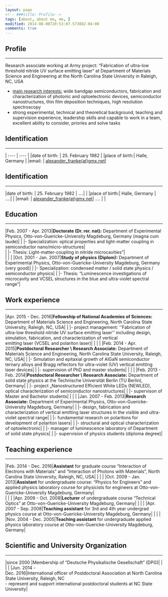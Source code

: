 ```yaml
---
layout: page
<!-- ###title: Profile-->
tags: [about, about me, me, ]
modified: 2014-08-08T20:53:07.573882-04:00
comments: true
---
```


## Profile

***

Research associate working at Army project: “Fabrication of ultra-low threshold nitride UV surface emitting laser“ at Department of Materials Science and Engineering at the North Carolina State University in Raleigh, NC, USA

* <u>main research interests:</u> wide bandgap semiconductors, fabrication and characterization of photonic and optoelectronic devices, semiconductor nanostructures, thin film deposition techniques, high resolution spectroscopy 
* strong experimental, technical and theoretical background, teaching and supervision experience, leadership skills and capable to work in a team, excellent ability to consider, priories and solve tasks 

## Identification

***

| :---          |     :---                                               |
|date of birth: | 25. February 1982                                      |
|place of birth:| Halle, Germany                                         |
|email:         | [<u>alexander_franke(at)gmx.net</u>](mailto:alexander_franke@gmx.net)|

## Identification

***


|date of birth: | 25. February 1982                                      | ....|     |
|place of birth:| Halle, Germany                                         | ....|     |
|email:         | [<u>alexander_franke(at)gmx.net</u>](mailto:alexander_franke@gmx.net)| .... |     |

## Education

***

|Feb. 2007 - Apr. 2013|**Doctorate (Dr. rer. nat):** Department of Experimental Physics, Otto-von-Guericke-University Magdeburg, Germany (magna cum laude)|
|                     |- Specialization: optical properties and light-matter coupling in semiconductor nano/micro-structures|  
|                     |- Thesis: Light-matter-coupling in nitride microcavities”|  
|                     |    |
|Oct. 2001 - Jan. 2007|**Study of physics (Diplom):** Department of Experimental Physics, Otto-von-Guericke-University Magdeburg, Germany (very good)|
|                     |- Specialization: condensed matter / solid state physics / semiconductor physics|
|                     |- Thesis: “Luminescence investigations of microcavity and VCSEL structures in the blue and ultra-violet spectral range”| 

## Work experience

***

|Apr. 2015 - Dec. 2016|**Fellowship of National Academies of Sciences:** Department of Materials Science and Engineering, North Carolina State University, Raleigh, NC, USA|
|                     |- project management: ''Fabrication of ultra-low threshold nitride UV surface emitting laser'' including design, simulation, fabrication, and characterization of vertical <br> emitting laser (VCSEL and polariton laser)|
|                     | |
|Feb. 2014 - Apr. 2015|**Postdoctoral Researcher \ Research Associate:** Department of Materials Science and Engineering, North Carolina State University, Raleigh, NC, USA|
|                     |- Simulation and epitaxial growth of AlGaN semiconductor ternary alloys and Bragg reflectors for ultra-violet (UV) vertical emitting laser devices|
|                     |- supervision of PhD and master students|
|                     | |
|Feb. 2013 - Feb. 2014|**Postdoctoral Researcher \ Research Associate:** Department of solid state physics at the Technische Universität Berlin (TU Berlin), Germany|
|                     |- project „Nanostructured Efficient White LEDs (NEWLED), optical characterization of semiconductor nanostructures|
|                     |- supervison of Master and Bachelor students|
|                     | |
|Jan. 2007 - Feb. 2013|**Research Associate:** Department of Experimental Physics, Otto-von-Guericke-University Magdeburg, Germany|
|                     |- design, fabrication and characterization of vertical emitting laser structures in the visible and ultra-violet spectral range|
|                     |- fundamental research on polaritons for development of polariton lasers|
|                     |- structural and optical characterization of optoelectronic|
|                     |- manager of luminescence laboratory of Department of solid state physics|
|                     |- supervision of physics students (diploma degree)|

## Teaching experience

***

|Feb. 2014 - Dec. 2016|**Assistant** for graduate course “Interaction of Electrons with Materials” and “Interaction of Photons with Materials”, North Carolina State University, Raleigh, NC, USA|
|                     | |
|Oct. 2009 - Jan. 2013|**Assistant** for undergraduate course: “Physics for Engineers” and applied physics laboratory course for physicists for engineers at Otto-von-Guericke-University Magdeburg, Germany|  
|                     | |
|Apr. 2009 - Oct. 2008|**Lecturer** of undergraduate course “Technical Optics” at Otto-von-Guericke-University Magdeburg, Germany|
|                     | |
|Apr. 2007 - Sep. 2008|**Teaching assistant** for 3rd and 4th year undergrad physics course at Otto-von-Guericke-University Magdeburg, Germany|
|                     | |
|Nov. 2004 - Dec. 2005|**Teaching assistant** for undergraduate applied physics laboratory course at Otto-von-Guericke-University Magdeburg, Germany|

## Scientific and University Organization

***

|since 2000           |Membership of “Deutsche Physikalische Gesellschaft” (DPG)|
|                     | |
|Jun. 2014 - <br> Dec. 2016|International officer of Postdoctoral Association at North Carolina State University, Raleigh, NC <br> - represent and support international postdoctoral students at NC State University| 




<!-- ### Footer

Last updated: May 2013 -->


